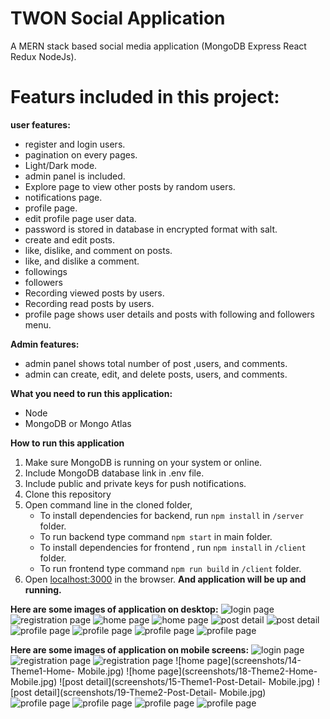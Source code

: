 # TWON Social Application
A MERN stack based social media application (MongoDB Express React Redux NodeJs).

# Featurs included in this project:

**user features:**
 - register and login users. 
 - pagination on every pages.
 - Light/Dark mode.
 - admin panel is included.
 - Explore page to view other posts by random users.
 - notifications page.
 - profile page.
 - edit profile page user data.
 - password is stored in database in encrypted format with salt.
 - create and edit posts.
 - like, dislike, and comment on posts.
 - like, and dislike a comment.
 - followings
 - followers
 - Recording viewed posts by users.
 - Recording read posts by users.
 - profile page shows user details and posts with following and followers menu.
   
**Admin features:**
 - admin panel shows total number of post ,users, and comments.
 - admin can create, edit, and delete posts, users, and comments. 

**What you need to run this application:**

 - Node 
 - MongoDB or Mongo Atlas

**How to run this application**
1. Make sure MongoDB is running on your system or online.
2. Include MongoDB database link in .env file.
3. Include public and private keys for push notifications.
4. Clone this repository
5. Open command line in the cloned folder,
    - To install dependencies for backend, run  `npm install` in `/server` folder.
    - To run backend type command `npm start` in main folder.
    - To install dependencies for frontend , run  `npm install` in `/client` folder.
    - To run frontend type command `npm run build` in `/client` folder.
6.  Open  [localhost:3000](http://localhost:3000/)  in the browser.
 **And application will be up and running.**

**Here are some images of application on desktop:**
![login page](screenshots/2-Theme1And2-Login-Web.png)
![registration page](screenshots/1-Theme1And2-Signup-Web)
![home page](screenshots/3-Theme1-Home-Web.png)
![home page](screenshots/7-Theme2-Home-Web.png)
![post detail](screenshots/4-Theme1-Post-detail-Web.png)
![post detail](screenshots/8-Theme2-Post-detail-Web.png)
![profile page](screenshots/5-Theme1-Profile-Scroll1-Web.png)
![profile page](screenshots/6-Theme1-Profile-Scroll2-Web.png)
![profile page](screenshots/9-Theme2-Profile-Scroll1-Web.png)
![profile page](screenshots/10-Theme2-Profile-Scroll2-Web.png)

**Here are some images of application on mobile screens:**
![login page](screenshots/13-Theme2And1-Login-Mobile.jpg)
![registration page](screenshots/11-Theme2And1-Signup-Scroll1-Mobile.jpg)
![registration page](screenshots/12-Theme2And1-Signup-Scroll2-Mobile.jpg)
![home page](screenshots/14-Theme1-Home- Mobile.jpg)
![home page](screenshots/18-Theme2-Home- Mobile.jpg)
![post detail](screenshots/15-Theme1-Post-Detail- Mobile.jpg)
![post detail](screenshots/19-Theme2-Post-Detail- Mobile.jpg)
![profile page](screenshots/16-Theme1-Profile-Scroll1-Mobile.jpg)
![profile page](screenshots/17-Theme1-Profile-Scroll2-Mobile.jpg)
![profile page](screenshots/20-Theme2-Profile-Scroll1-Mobile.jpg)
![profile page](screenshots/21-Theme2-Profile-Scroll2-Mobile.jpg)




